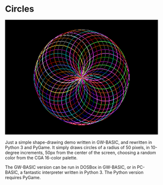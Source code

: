 # Circles

![Screenshot](img/circles.png)

Just a simple shape-drawing demo written in GW-BASIC, and rewritten in Python 3 and PyGame.
It simply draws circles of a radius of 50 pixels, in 10-degree increments, 50px from the
center of the screen, choosing a random color from the CGA 16-color palette.

The GW-BASIC version can be run in DOSBox in GW-BASIC, or in PC-BASIC, a fantastic
interpreter written in Python 3.  The Python version requires PyGame.
